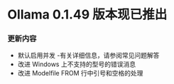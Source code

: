 # Ollama 0.1.49 版本现已推出


### 更新内容

- 默认启用并发 -有关详细信息，请参阅常见问题解答
- 改进 Windows 上不支持的型号的错误消息
- 改进 Modelfile FROM 行中引号和空格的处理

